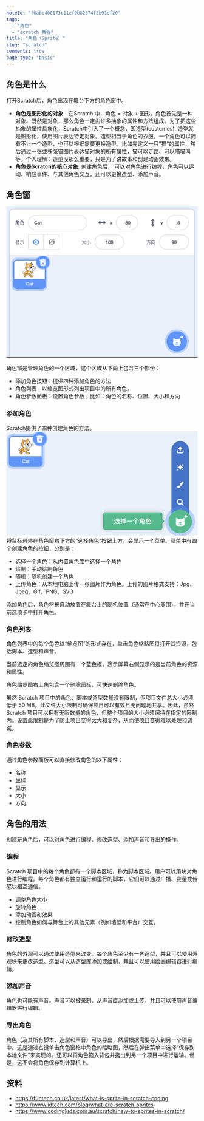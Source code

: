 ```yaml
---
noteId: "f0abc400173c11ef9b82374f5b91ef20"
tags:
  - "角色"
  - "scratch 教程"
title: "角色（Sprite）"
slug: "scratch"
comments: true
page-type: "basic"
---
```

## 角色是什么
打开Scratch后，角色出现在舞台下方的角色窗中。

- **角色是图形化的对象**：在Scratch 中，角色 = 对象 + 图形。角色首先是一种对象。既然是对象，那么角色一定由许多抽象的属性和方法组成。为了把这些抽象的属性具象化，Scratch中引入了一个概念，即造型(costumes), 造型就是图形化，使用图片表达特定对象。造型相当于角色的衣服，一个角色可以拥有不止一个造型，也可以根据需要更换造型。比如先定义一只”猫“的属性，然后通过一张或多张猫图片表达猫对象的所有属性，猫可以走路、可以喵喵叫等。个人理解：造型没那么重要，只是为了讲故事和创建动画效果。
- **角色是Scratch的核心对象**: 创建角色后， 可以对角色进行编程，角色可以运动、响应事件、与其他角色交互，还可以更换造型、添加声音。

## 角色窗

![角色窗](./images/sprite/sprite-pane.png)

角色窗是管理角色的一个区域，这个区域从下向上包含三个部份：

- 添加角色按钮：提供四种添加角色的方法
- 角色列表：以缩览图形式列出项目中的所有角色。
- 角色参数面板：设置角色参数；比如：角色的名称、位置、大小和方向


### 添加角色

Scratch提供了四种创建角色的方法。
![添加角色](./images/sprite/button-add-sprite.png)
将鼠标悬停在角色窗右下方的“选择角色”按钮上方，会显示一个菜单。菜单中有四个创建角色的按钮，分别是：

- 选择一个角色：从内置角色库中选择一个角色
- 绘制：手动绘制角色
- 随机：随机创建一个角色
- 上传角色：从本地电脑上传一张图片作为角色。上传的图片格式支持：Jpg、Jpeg、Gif、PNG、SVG

添加角色后，角色将被自动放置在舞台上的随机位置（通常在中心周围），并在当前选项卡中打开角色。

### 角色列表

角色列表中的每个角色以“缩览图”的形式存在，单击角色缩略图将打开其资源，包括脚本、造型和声音。

当前选定的角色缩览图周围有一个蓝色框，表示屏幕右侧显示的是当前角色的资源和属性。

角色缩览图右上角包含一个删除图标，可快速删除角色。

虽然 Scratch 项目中的角色、脚本或造型数量没有限制，但项目文件总大小必须低于 50 MB。此文件大小限制可确保项目可以有效且无问题地共享。因此，虽然 Scratch 项目可以拥有无​​限数量的角色，但整个项目的大小必须保持在指定的限制内。设置此限制是为了防止项目变得太大和复杂，从而使项目变得难以处理和调试。

### 角色参数
通过角色参数面板可以直接修改角色的以下属性：

- 名称
- 坐标
- 显示
- 大小
- 方向

## 角色的用法
创建玩角色后，可以对角色进行编程、修改造型、添加声音和导出的操作。

### 编程
Scratch 项目中的每个角色都有一个脚本区域，称为脚本区域。用户可以用块对角色进行编程。每个角色都有独立运行和运行的脚本，它们可以通过广播、变量或传感块相互通信。

- 调整角色大小
- 旋转角色
- 添加动画和效果
- 控制角色如何与舞台上的其他元素（例如墙壁和平台）交互。
### 修改造型
角色的外观可以通过使用造型来改变。每个角色至少有一套造型，并且可以使用外观块来更改造型。造型可以从造型库添加或绘制，并且可以使用绘画编辑器进行编辑。
### 添加声音
角色也可能有声音。声音可以被录制、从声音库添加或上传，并且可以使用声音编辑器进行编辑。
### 导出角色
角色（及其所有脚本、造型和声音）可以导出，然后根据需要导入到另一个项目中。这是通过右键单击角色窗格中角色的缩略图，然后在弹出菜单中选择“保存到本地文件”来实现的。还可以将角色拖入背包并拖出到另一个项目中进行运输。但是，这不会将角色保存到计算机上。


## 资料

- https://funtech.co.uk/latest/what-is-sprite-in-scratch-coding
- https://www.idtech.com/blog/what-are-scratch-sprites
- https://www.codingkids.com.au/scratch/new-to-sprites-in-scratch/